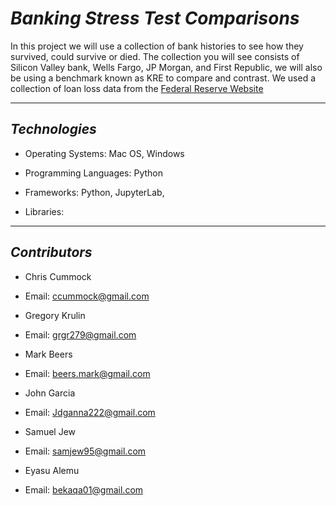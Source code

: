 # *Banking Stress Test Comparisons*

In this project we will use a collection of bank histories to see how they survived, could survive or died. The collection you will see consists of Silicon Valley bank, Wells Fargo, JP Morgan, and First Republic, we will also be using a benchmark known as KRE to compare and contrast. We used a collection of loan loss data from the [Federal Reserve Website](https://www.federalreserve.gov/supervisionreg/dfa-stress-tests-2023.htm)

-----------------------

## *Technologies*

- Operating Systems: Mac OS, Windows

- Programming Languages: Python

- Frameworks: Python, JupyterLab, 

- Libraries: 

-----------------------

## *Contributors*

- Chris Cummock
- Email: ccummock@gmail.com

- Gregory Krulin
- Email: grgr279@gmail.com

- Mark Beers
- Email: beers.mark@gmail.com

- John Garcia
- Email: Jdganna222@gmail.com

- Samuel Jew
- Email: samjew95@gmail.com

- Eyasu Alemu
- Email: bekaqa01@gmail.com
